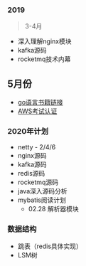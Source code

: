 ### 2019
> 3-4月
- 深入理解nginx模块
- kafka源码
- rocketmq技术内幕

## 5月份
- [go语言书籍链接](https://github.com/threerocks/studyFiles/tree/master/go)
- [AWS考试认证](https://gist.github.com/leonardofed/bbf6459ad154ad5215d354f3825435dc)

### 2020年计划
- netty         - 2/4/6
- nginx源码
- kafka源码
- redis源码
- rocketmq源码
- java深入源码分析  
- mybatis阅读计划
  - 02.28 解析器模块

### 数据结构
- 跳表（redis具体实现）
- LSM树
